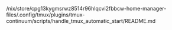 /nix/store/cpg13kygmsrwz8514r96hlqcvi2fbbcw-home-manager-files/.config/tmux/plugins/tmux-continuum/scripts/handle_tmux_automatic_start/README.md